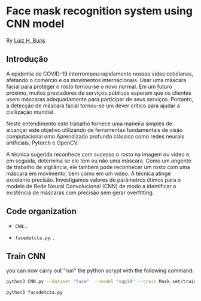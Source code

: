 # Face mask recognition system using CNN model

By [Luiz H. Buris](http://)

## Introdução

A epidemia de COVID-19 interrompeu rapidamente nossas vidas cotidianas, afetando o comércio e os movimentos internacionais. Usar uma máscara facial para proteger o rosto tornou-se o novo normal. Em um futuro próximo, muitos prestadores de serviços públicos esperam que os clientes usem máscaras adequadamente para participar de seus serviços. Portanto, a detecção de máscara facial tornou-se um dever crítico para ajudar a civilização mundial.

Neste entendimento este trabalho fornece uma maneira simples de alcançar este objetivo utilizando de ferramentas fundamentais de visão computacional omo Aprendizado profundo clássico como redes neurais artificiais, Pytorch e OpenCV.

A técnica sugerida reconhece com sucesso o rosto na imagem ou vídeo e, em seguida, determina se ele tem ou não uma máscara. Como um angente de trabalho de vigilância, ele também pode reconhecer um rosto com uma máscara em movimento, bem como em um vídeo. A técnica atinge excelente precisão. Investigamos valores de parâmetros ótimos para o modelo de Rede Neural Convolucional (CNN) de modo a identificar a existência de máscaras com precisão sem gerar overfitting.

## Code organization

- `CNN`: .


- `facedetcta.py`: .


## Train CNN 
you can now carry out "run" the python scrypt with the following command:

```sh
python3 CNN.py --dataset "face"  --model "vgg19" --train Mask_set/train --test Mask_set/test --n_classe 2 --input_size 32 --epoch 20

```


```sh
python3 facedetcta.py 

```
